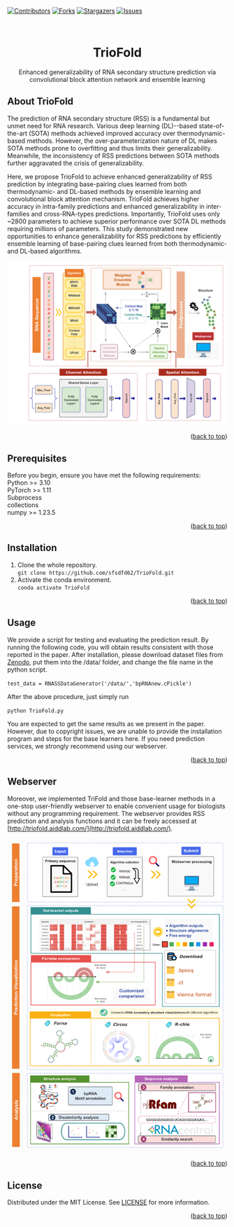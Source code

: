 <!-- Improved compatibility of back to top link: See: https://github.com/othneildrew/Best-README-Template/pull/73 -->
<a id="readme-top"></a>
<!--
*** Thanks for checking out the Best-README-Template. If you have a suggestion
*** that would make this better, please fork the repo and create a pull request
*** or simply open an issue with the tag "enhancement".
*** Don't forget to give the project a star!
*** Thanks again! Now go create something AMAZING! :D
-->



<!-- PROJECT SHIELDS -->
<!--
*** I'm using markdown "reference style" links for readability.
*** Reference links are enclosed in brackets [ ] instead of parentheses ( ).
*** See the bottom of this document for the declaration of the reference variables
*** for contributors-url, forks-url, etc. This is an optional, concise syntax you may use.
*** https://www.markdownguide.org/basic-syntax/#reference-style-links
-->
[![Contributors][contributors-shield]][contributors-url]
[![Forks][forks-shield]][forks-url]
[![Stargazers][stars-shield]][stars-url]
[![Issues][issues-shield]][issues-url]
<!-- Variables -->
[contributors-shield]: https://img.shields.io/github/contributors/sfsdfd62/TrioFold.svg?style=for-the-badge
[contributors-url]: https://github.com/sfsdfd62/TrioFold/graphs/contributors
[forks-shield]: https://img.shields.io/github/forks/sfsdfd62/TrioFold.svg?style=for-the-badge
[forks-url]: https://github.com/sfsdfd62/TrioFold/network/members
[stars-shield]: https://img.shields.io/github/stars/sfsdfd62/TrioFold.svg?style=for-the-badge
[stars-url]: https://github.com/sfsdfd62/TrioFold/stargazers
[issues-shield]: https://img.shields.io/github/issues/sfsdfd62/TrioFold.svg?style=for-the-badge
[issues-url]: https://github.com/sfsdfd62/TrioFold/issues

<!-- PROJECT LOGO -->
<br />
<div align="center">

  <h1 align="center">TrioFold</h1>

  <p align="center">
   Enhanced generalizability of RNA secondary structure prediction via convolutional block attention network and ensemble learning
  <br />
  </p>
</div>


<!-- ABOUT THE PROJECT -->
## About TrioFold


The prediction of RNA secondary structure (RSS) is a fundamental but unmet need for RNA research. Various deep learning (DL)--based state-of-the-art (SOTA) methods achieved improved accuracy over thermodynamic-based methods. However, the over-parameterization nature of DL makes SOTA methods prone to overfitting and thus limits their generalizability. Meanwhile, the inconsistency of RSS predictions between SOTA methods further aggravated the crisis of generalizability. 

Here, we propose TrioFold to achieve enhanced generalizability of RSS prediction by integrating base-pairing clues learned from both thermodynamic- and DL-based methods by ensemble learning and convolutional block attention mechanism. TrioFold achieves higher accuracy in intra-family predictions and enhanced generalizability in inter-families and cross-RNA-types predictions. Importantly, TrioFold uses only ~2800 parameters to achieve superior performance over SOTA DL methods requiring millions of parameters. This study demonstrated new opportunities to enhance generalizability for RSS predictions by efficiently ensemble learning of base-pairing clues learned from both thermodynamic- and DL-based algorithms. 


<img src="img/architecture.png" alt="Logo">
<p align="right">(<a href="#readme-top">back to top</a>)</p>


<!-- Prerequisites -->
## Prerequisites

Before you begin, ensure you have met the following requirements:  
Python >= 3.10  
PyTorch  >= 1.11  
Subprocess  
collections  
numpy  >= 1.23.5  
<p align="right">(<a href="#readme-top">back to top</a>)</p>


<!-- Installation -->
## Installation

1. Clone the whole repository.  
`git clone https://github.com/sfsdfd62/TrioFold.git`  
2. Activate the conda environment.  
`conda activate TrioFold`  
<p align="right">(<a href="#readme-top">back to top</a>)</p>



<!-- Usage -->
## Usage

We provide a script for testing and evaluating the prediction result. By running the following code, you will obtain results consistent with those reported in the paper. After installation, please download dataset files from [Zenodo](https://zenodo.org/records/12714014), put them into the /data/ folder, and change the file name in the python script.  
  
`test_data = RNASSDataGenerator('/data/','bpRNAnew.cPickle')`  
  
After the above procedure, just simply run   
  
`python TrioFold.py`  
  
You are expected to get the same results as we present in the paper.  
However, due to copyright issues, we are unable to provide the installation program and steps for the base learners here. If you need prediction services, we strongly recommend using our webserver.
<p align="right">(<a href="#readme-top">back to top</a>)</p>




<!-- WEBSERVER -->
## Webserver

Moreover, we implemented TriFold and those base-learner methods in a one-stop user-friendly webserver to enable convenient usage for biologists without any programming requirement. The webserver provides RSS prediction and analysis functions and it can be freely accessed at [http://triofold.aiddlab.com/](http://triofold.aiddlab.com/).
<p align="center">
<img src="img/webserver.png" alt="Logo" width=600>
</p>
<p align="right">(<a href="#readme-top">back to top</a>)</p>


<!-- LICENSE -->
## License

Distributed under the MIT License. See [LICENSE](LICENSE) for more information.
<p align="right">(<a href="#readme-top">back to top</a>)</p>




